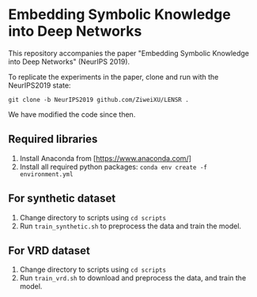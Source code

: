 # Embedding Symbolic Knowledge into Deep Networks

This repository accompanies the paper "Embedding Symbolic Knowledge into Deep Networks" (NeurIPS 2019). 

To replicate the experiments in the paper, clone and run with the NeurIPS2019 state: 

`git clone -b NeurIPS2019 github.com/ZiweiXU/LENSR .`

We have modified the code since then. 

## Required libraries
1. Install Anaconda from [https://www.anaconda.com/]
2. Install all required python packages: `conda env create -f environment.yml`

## For synthetic dataset
1. Change directory to scripts using `cd scripts`
2. Run `train_synthetic.sh` to preprocess the data and train the model.

## For VRD dataset
1. Change directory to scripts using `cd scripts`
2. Run `train_vrd.sh` to download and preprocess the data, and train the model.
